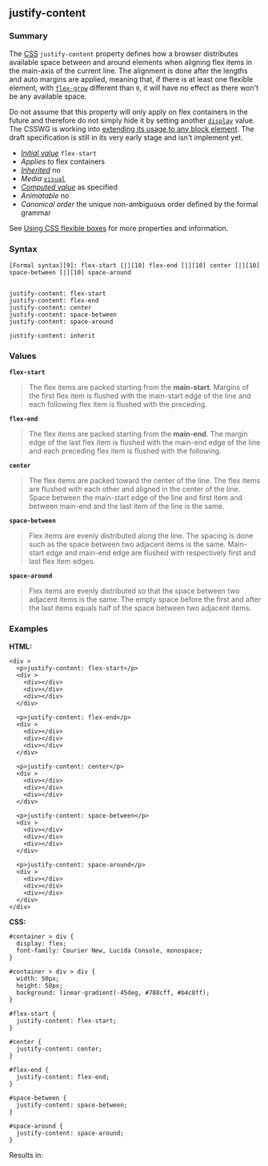 ## justify-content

### Summary

The [CSS][0] `justify-content` property defines how a browser distributes available space between and around elements when aligning flex items in the main-axis of the current line. The alignment is done after the lengths and auto margins are applied, meaning that, if there is at least one flexible element, with [`flex-grow`][1] different than `0`, it will have no effect as there won't be any available space.

Do not assume that this property will only apply on flex containers in the future and therefore do not simply hide it by setting another [`display`][2] value. The CSSWG is working into [extending its usage to any block element][3]. The draft specification is still in its very early stage and isn't implement yet.

* _[Initial value][4]_ `flex-start` 
* _Applies to_ flex containers 
* _[Inherited][5]_ no 
* _Media_ [`visual`][6] 
* _[Computed value][7]_ as specified 
* _Animatable_ no 
* _Canonical order_ the unique non-ambiguous order defined by the formal grammar

See [Using CSS flexible boxes][8] for more properties and information.

### Syntax

    [Formal syntax][9]: flex-start [|][10] flex-end [|][10] center [|][10] space-between [|][10] space-around
    

    justify-content: flex-start
    justify-content: flex-end
    justify-content: center
    justify-content: space-between
    justify-content: space-around
    
    justify-content: inherit
    

### Values

**`flex-start`**

> The flex items are packed starting from the **main-start**. Margins of the first flex item is flushed with the main-start edge of the line and each following flex item is flushed with the preceding.

**`flex-end`**

> The flex items are packed starting from the **main-end**. The margin edge of the last flex item is flushed with the main-end edge of the line and each preceding flex item is flushed with the following.

**`center`**

> The flex items are packed toward the center of the line. The flex items are flushed with each other and aligned in the center of the line. Space between the main-start edge of the line and first item and between main-end and the last item of the line is the same.

**`space-between`**

> Flex items are evenly distributed along the line. The spacing is done such as the space between two adjacent items is the same. Main-start edge and main-end edge are flushed with respectively first and last flex item edges.

**`space-around`**

> Flex items are evenly distributed so that the space between two adjacent items is the same. The empty space before the first and after the last items equals half of the space between two adjacent items.

### Examples

**HTML:**

    <div >
      <p>justify-content: flex-start</p>
      <div >
        <div></div>
        <div></div>
        <div></div>
      </div>
    
      <p>justify-content: flex-end</p>
      <div >
        <div></div>
        <div></div>
        <div></div>
      </div>
    
      <p>justify-content: center</p>
      <div >
        <div></div>
        <div></div>
        <div></div>
      </div>
    
      <p>justify-content: space-between</p>
      <div >
        <div></div>
        <div></div>
        <div></div>
      </div>
    
      <p>justify-content: space-around</p>
      <div >
        <div></div>
        <div></div>
        <div></div>
      </div>
    </div>
    

**CSS:**

    #container > div {
      display: flex;
      font-family: Courier New, Lucida Console, monospace;
    }
    
    #container > div > div {
      width: 50px;
      height: 50px;
      background: linear-gradient(-45deg, #788cff, #b4c8ff);
    }
    
    #flex-start {
      justify-content: flex-start;
    }
    
    #center {
      justify-content: center;
    }
    
    #flex-end {
      justify-content: flex-end;
    }
    
    #space-between {
      justify-content: space-between;
    }
    
    #space-around {
      justify-content: space-around;
    }
    

Results in:



[0]: https://developer.mozilla.org/en/docs/CSS "CSS"
[1]: https://developer.mozilla.org/en/docs/Web/CSS/flex-grow "The CSS flex-grow property specifies the flex grow factor of a flex item."
[2]: https://developer.mozilla.org/en/docs/Web/CSS/display "The display CSS property specifies the type of rendering box used for an element. In HTML, default display property values are taken from behaviors described in the HTML specifications or from the browser/user default stylesheet. The default value in XML is inline."
[3]: http://dev.w3.org/csswg/css3-align/#justify-content "http://dev.w3.org/csswg/css3-align/#justify-content"
[4]: https://developer.mozilla.org/en/docs/CSS/initial_value
[5]: https://developer.mozilla.org/en/docs/CSS/inheritance
[6]: https://developer.mozilla.org/en/docs/CSS/@media#Media_groups
[7]: https://developer.mozilla.org/en/docs/CSS/computed_value
[8]: https://developer.mozilla.org/en/docs/CSS/Using_CSS_flexible_boxes "CSS/Using_CSS_flexible_boxes"
[9]: https://developer.mozilla.org/en/docs/CSS/Value_definition_syntax "CSS/Value_definition_syntax"
[10]: https://developer.mozilla.org/en/docs/CSS/Value_definition_syntax#Single_bar "Single bar: The two entities are optional, but exactly one must be present."